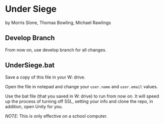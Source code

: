 # Under Siege
by Morris Slone, Thomas Bowling, Michael Rawlings

## Develop Branch
From now on, use develop branch for all changes.

## UnderSiege.bat
Save a copy of this file in your W: drive.

Open the file in notepad and change your `user.name` and `user.email` values.

Use the bat file (that you saved in W: drive) to run from now on. It will speed up the process of turning off SSL, setting your info and clone the repo, in addition, open Unity for you.

*NOTE*: This is only effective on a school computer.
